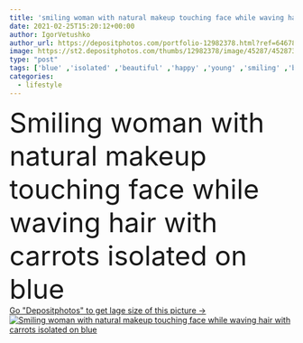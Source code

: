 ```yaml
---
title: 'smiling woman with natural makeup touching face while waving hair with carrots isolated on blue'
date: 2021-02-25T15:20:12+00:00
author: IgorVetushko
author_url: https://depositphotos.com/portfolio-12982378.html?ref=64678756
image: https://st2.depositphotos.com/thumbs/12982378/image/45287/452873822/api_thumb_450.jpg?forcejpeg=true
type: "post"
tags: ['blue' ,'isolated' ,'beautiful' ,'happy' ,'young' ,'smiling' ,'beauty' ,'model' ,'cheerful' ,'fresh' ,'caucasian' ,'hair' ,'healthy' ,'natural' ,'raw' ,'food' ,'wellbeing' ,'face' ,'vegetable' ,'creativity' ,'wave' ,'skin' ,'emotion' ,'concept' ,'woman' ,'touch' ,'lifestyle' ,'organic' ,'makeup' ,'clean' ,'curl' ,'hairstyle' ,'perfect' ,'attractive' ,'posing' ,'wellness' ,'carrots' ,'curlers' ,'surrealism' ,'use' ,'vital' ,'improvisation' ,'looking at camera' ,'copy space' ,'one person' ,'Studio Shot' ]
categories: 
  - lifestyle
---
```

<div aling="center">
            <font size="60"> Smiling woman with natural makeup touching face while waving hair with carrots isolated on blue</font>   
</div>
<div>
    <a href='https://st2.depositphotos.com/thumbs/12982378/image/45287/452873822/api_thumb_450.jpg?forcejpeg=true?ref=64678756' target=_blank > Go "Depositphotos" to get lage size of this picture ->
        <img href='https://st2.depositphotos.com/thumbs/12982378/image/45287/452873822/api_thumb_450.jpg?forcejpeg=true?ref=64678756' src='https://st2.depositphotos.com/12982378/45287/i/950/depositphotos_452873822-stock-photo-smiling-woman-natural-makeup-touching.jpg?forcejpeg=true' alt='Smiling woman with natural makeup touching face while waving hair with carrots isolated on blue' >
    </a>
</div>
